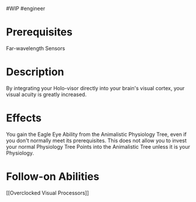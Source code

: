 #WIP #engineer 

# Prerequisites

Far-wavelength Sensors

# Description

By integrating your Holo-visor directly into your brain's visual cortex, your visual acuity is greatly increased.

# Effects

You gain the Eagle Eye Ability from the Animalistic Physiology Tree, even if you don't normally meet its prerequisites. This does not allow you to invest your normal Physiology Tree Points into the Animalistic Tree unless it is your Physiology.

# Follow-on Abilities

[[Overclocked Visual Processors]]